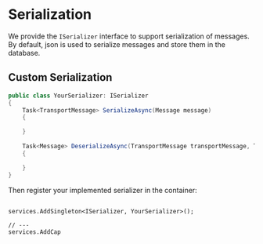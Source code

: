 # Serialization

We provide the `ISerializer` interface to support serialization of messages. By default, json is used to serialize messages and store them in the database.

## Custom Serialization

```C#
public class YourSerializer: ISerializer
{
    Task<TransportMessage> SerializeAsync(Message message)
    {

    }
 
    Task<Message> DeserializeAsync(TransportMessage transportMessage, Type valueType)
    {

    }
}
```

Then register your implemented serializer in the container:

```

services.AddSingleton<ISerializer, YourSerializer>();

// ---
services.AddCap 

```
